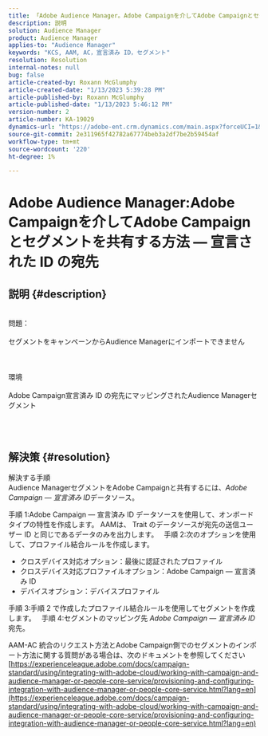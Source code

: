 ```yaml
---
title: 「Adobe Audience Manager。Adobe Campaignを介してAdobe Campaignとセグメントを共有する方法 — 宣言された ID の宛先»
description: 説明
solution: Audience Manager
product: Audience Manager
applies-to: "Audience Manager"
keywords: "KCS, AAM, AC，宣言済み ID，セグメント"
resolution: Resolution
internal-notes: null
bug: false
article-created-by: Roxann McGlumphy
article-created-date: "1/13/2023 5:39:28 PM"
article-published-by: Roxann McGlumphy
article-published-date: "1/13/2023 5:46:12 PM"
version-number: 2
article-number: KA-19029
dynamics-url: "https://adobe-ent.crm.dynamics.com/main.aspx?forceUCI=1&pagetype=entityrecord&etn=knowledgearticle&id=50942f38-6993-ed11-aad1-6045bd006a22"
source-git-commit: 2e311965f42782a67774beb3a2df7be2b59454af
workflow-type: tm+mt
source-wordcount: '220'
ht-degree: 1%

---
```


# Adobe Audience Manager:Adobe Campaignを介してAdobe Campaignとセグメントを共有する方法 — 宣言された ID の宛先

## 説明 {#description}

<br>問題：<br><br>
セグメントをキャンペーンからAudience Managerにインポートできません
<br><br> <br><br>環境<br><br>
Adobe Campaign宣言済み ID の宛先にマッピングされたAudience Managerセグメント

<br> <br>

## 解決策 {#resolution}

解決する手順<br>
Audience ManagerセグメントをAdobe Campaignと共有するには、*Adobe Campaign — 宣言済み ID*&#x200B;データソース。

手順 1:Adobe Campaign — 宣言済み ID データソースを使用して、オンボードタイプの特性を作成します。
AAMは、 Trait のデータソースが宛先の送信ユーザー ID と同じであるデータのみを出力します。
 
手順 2:次のオプションを使用して、プロファイル結合ルールを作成します。

- クロスデバイス対応オプション：最後に認証されたプロファイル
- クロスデバイス対応プロファイルオプション：Adobe Campaign — 宣言済み ID
- デバイスオプション：デバイスプロファイル


手順 3:手順 2 で作成したプロファイル結合ルールを使用してセグメントを作成します。
 
手順 4:セグメントのマッピング先 *Adobe Campaign — 宣言済み ID*&#x200B;宛先。

AAM-AC 統合のリクエスト方法とAdobe Campaign側でのセグメントのインポート方法に関する質問がある場合は、次のドキュメントを参照してください
[https://experienceleague.adobe.com/docs/campaign-standard/using/integrating-with-adobe-cloud/working-with-campaign-and-audience-manager-or-people-core-service/provisioning-and-configuring-integration-with-audience-manager-or-people-core-service.html?lang=en](https://experienceleague.adobe.com/docs/campaign-standard/using/integrating-with-adobe-cloud/working-with-campaign-and-audience-manager-or-people-core-service/provisioning-and-configuring-integration-with-audience-manager-or-people-core-service.html?lang=en)
